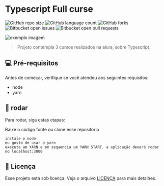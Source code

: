 # Typescript Full curse

<!---Esses são exemplos. Veja https://shields.io para outras pessoas ou para personalizar este conjunto de escudos. Você pode querer incluir dependências, status do projeto e informações de licença aqui--->

![GitHub repo size](https://img.shields.io/github/repo-size/fmlima4/typescript3?style=for-the-badge)
![GitHub language count](https://img.shields.io/github/languages/count/fmlima4/typescript3?style=for-the-badge)
![GitHub forks](https://img.shields.io/github/forks/fmlima4/typescript3?style=for-the-badge)
![Bitbucket open issues](https://img.shields.io/bitbucket/issues/fmlima4/typescript3?style=for-the-badge)
![Bitbucket open pull requests](https://img.shields.io/bitbucket/pr-raw/fmlima4/typescript3?style=for-the-badge)

<img src="exemplo-image.png" alt="exemplo imagem">

> Projeto contempla 3 cursos realizados na alura, sobre Typescript. 


## 💻 Pré-requisitos

Antes de começar, verifique se você atendeu aos seguintes requisitos:
<!---Estes são apenas requisitos de exemplo. Adicionar, duplicar ou remover conforme necessário--->
<!-- * Você instalou a versão mais recente de `<linguagem / dependência / requeridos>`
* Você tem uma máquina `<Windows / Linux / Mac>`. Indique qual sistema operacional é compatível / não compatível.
* Você leu `<guia / link / documentação_relacionada_ao_projeto>`. -->
* node 
* yarn

## 🚀 rodar

Para rodar, siga estas etapas:

Baixe o código fonte ou clone esse repositorio

```
instale o node
eu gosto de usar o yarn 
execute um YARN e em sequencia um YARN START, a aplicação deverá rodar no localhost:3000
```
## 📝 Licença

Esse projeto está sob licença. Veja o arquivo [LICENÇA](LICENSE.md) para mais detalhes.
